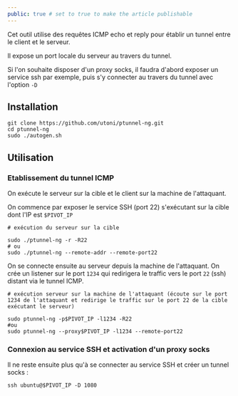 ```yaml
---
public: true # set to true to make the article publishable
---
```


Cet outil utilise des requêtes ICMP echo et reply pour établir un tunnel entre le client et le serveur.

Il expose un port locale du serveur au travers du tunnel.

Si l'on souhaite disposer d'un proxy socks, il faudra d'abord exposer un service ssh par exemple, puis s'y connecter au travers du tunnel avec l'option `-D`

## Installation

```
git clone https://github.com/utoni/ptunnel-ng.git
cd ptunnel-ng
sudo ./autogen.sh 

```

## Utilisation

### Etablissement du tunnel ICMP

On exécute le serveur sur la cible et le client sur la machine de l'attaquant.

On commence par exposer le service SSH (port 22) s'exécutant sur la cible dont l'IP est `$PIVOT_IP`

```
# exécution du serveur sur la cible

sudo ./ptunnel-ng -r -R22 
# ou
sudo ./ptunnel-ng --remote-addr --remote-port22 
```

On se connecte ensuite au serveur depuis la machine de l'attaquant. On crée un listener sur le port `1234` qui redirigera le traffic vers le port `22` (ssh) distant via le tunnel ICMP.

```
# exécution serveur sur la machine de l'attaquant (écoute sur le port 1234 de l'attaquant et redirige le traffic sur le port 22 de la cible exécutant le serveur)

sudo ptunnel-ng -p$PIVOT_IP -l1234 -R22
#ou 
sudo ptunnel-ng --proxy$PIVOT_IP -l1234 --remote-port22
```

### Connexion au service SSH et activation d'un proxy socks

Il ne reste ensuite plus qu'à se connecter au service SSH et créer un tunnel socks :

```
ssh ubuntu@$PIVOT_IP -D 1080
```
